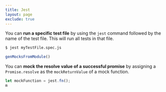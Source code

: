```yaml
---
title: Jest
layout: page
exclude: true
---
```


You can **run a specific test file** by using the `jest` command followed by the name of the test file. This will run all tests in that file.
```bash
$ jest myTestFile.spec.js
```


```js
genMocksFromModule()
```

You can **mock the resolve value of a successful promise** by assigning a `Promise.resolve` as the `mockReturnValue` of a mock function.
```js
let mockFunction = jest.fn();
m
```
<!--stackedit_data:
eyJoaXN0b3J5IjpbLTEwMTY3MTE2NDgsLTE1MDE4NTg3NDYsLT
E1MDA5NTQ2NzAsNzQ4NjM5MTE1XX0=
-->